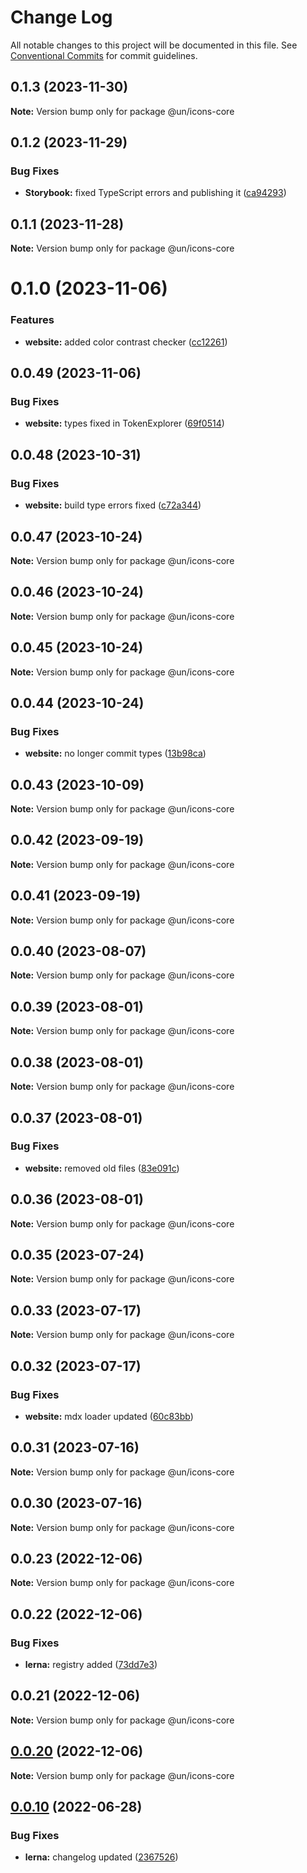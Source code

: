 # Change Log

All notable changes to this project will be documented in this file.
See [Conventional Commits](https://conventionalcommits.org) for commit guidelines.

## 0.1.3 (2023-11-30)

**Note:** Version bump only for package @un/icons-core





## 0.1.2 (2023-11-29)


### Bug Fixes

* **Storybook:** fixed TypeScript errors and publishing it ([ca94293](https://github.com/carbon-design-system/carbon/commit/ca942938534e06d98a5799340d21aa0a58cb6847))





## 0.1.1 (2023-11-28)

**Note:** Version bump only for package @un/icons-core





# 0.1.0 (2023-11-06)


### Features

* **website:** added color contrast checker ([cc12261](https://github.com/carbon-design-system/carbon/commit/cc122617dc46fcfe8c8913b405837d549ad2f8f0))





## 0.0.49 (2023-11-06)


### Bug Fixes

* **website:** types fixed in TokenExplorer ([69f0514](https://github.com/carbon-design-system/carbon/commit/69f051402c3fe011e026aae5ffee006c9412ae8f))





## 0.0.48 (2023-10-31)


### Bug Fixes

* **website:** build type errors fixed ([c72a344](https://github.com/carbon-design-system/carbon/commit/c72a3440fc4ef3f29fdacb24e853e315bc54fe0b))





## 0.0.47 (2023-10-24)

**Note:** Version bump only for package @un/icons-core





## 0.0.46 (2023-10-24)

**Note:** Version bump only for package @un/icons-core





## 0.0.45 (2023-10-24)

**Note:** Version bump only for package @un/icons-core





## 0.0.44 (2023-10-24)


### Bug Fixes

* **website:** no longer commit types ([13b98ca](https://github.com/carbon-design-system/carbon/commit/13b98ca873487caa77dbc0828da85c9c136ce6a5))





## 0.0.43 (2023-10-09)

**Note:** Version bump only for package @un/icons-core





## 0.0.42 (2023-09-19)

**Note:** Version bump only for package @un/icons-core





## 0.0.41 (2023-09-19)

**Note:** Version bump only for package @un/icons-core





## 0.0.40 (2023-08-07)

**Note:** Version bump only for package @un/icons-core





## 0.0.39 (2023-08-01)

**Note:** Version bump only for package @un/icons-core





## 0.0.38 (2023-08-01)

**Note:** Version bump only for package @un/icons-core





## 0.0.37 (2023-08-01)


### Bug Fixes

* **website:** removed old files ([83e091c](https://github.com/carbon-design-system/carbon/commit/83e091c04153ac227dbad158e999cb4f247c58ce))





## 0.0.36 (2023-08-01)

**Note:** Version bump only for package @un/icons-core





## 0.0.35 (2023-07-24)

**Note:** Version bump only for package @un/icons-core





## 0.0.33 (2023-07-17)

**Note:** Version bump only for package @un/icons-core





## 0.0.32 (2023-07-17)


### Bug Fixes

* **website:** mdx loader updated ([60c83bb](https://github.com/carbon-design-system/carbon/commit/60c83bba74621ba5a93c9718bc49e4cdfbc807b6))





## 0.0.31 (2023-07-16)

**Note:** Version bump only for package @un/icons-core





## 0.0.30 (2023-07-16)

**Note:** Version bump only for package @un/icons-core





## 0.0.23 (2022-12-06)

**Note:** Version bump only for package @un/icons-core

## 0.0.22 (2022-12-06)

### Bug Fixes

- **lerna:** registry added ([73dd7e3](https://github.com/carbon-design-system/carbon/commit/73dd7e367e91bc1a372aa7e3f841f7f24a1b6934))

## 0.0.21 (2022-12-06)

**Note:** Version bump only for package @un/icons-core

## [0.0.20](https://github.com/carbon-design-system/carbon/compare/@un/icons-core@0.0.19...@un/icons-core@0.0.20) (2022-12-06)

**Note:** Version bump only for package @un/icons-core

## [0.0.10](https://github.com/carbon-design-system/carbon/compare/@un/icons-core@0.0.9...@un/icons-core@0.0.10) (2022-06-28)

### Bug Fixes

- **lerna:** changelog updated ([2367526](https://github.com/carbon-design-system/carbon/commit/236752651f113088dc7bee3921e5c06213c1f72e))
